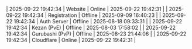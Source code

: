 | 2025-09-22 19:42:34 | Website | Online | 2025-09-22 19:42:31 |
| 2025-09-22 19:42:34 | Registration | Offline | 2025-09-09 16:40:23 |
| 2025-09-22 19:42:34 | Auth Server | Offline | 2025-08-18 09:33:31 |
| 2025-09-22 19:42:34 | Kezan (PvE) | Offline | 2025-08-03 17:58:02 |
| 2025-09-22 19:42:34 | Gurubashi (PvP) | Offline | 2025-08-23 21:44:06 |
| 2025-09-22 19:42:34 | Cloudflare | Online | 2025-09-22 19:42:31 |
